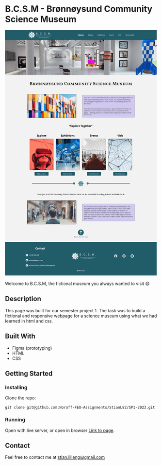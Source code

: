 # B.C.S.M - Brønnøysund Community Science Museum

![image](/Images/readme/screencapture-stian-li-sp1-2023-netlify-app-2024-02-19-17_55_08-min%201-min.png)

Welcome to B.C.S.M, the fictional museum you always wanted to visit 😄

## Description

This page was built for our semester project 1. The task was to build a fictional and responsive webpage for a science museum using what we had learned in html and css.

## Built With

- Figma (prototyping)
- HTML
- CSS

## Getting Started

### Installing

Clone the repo:

```
git clone git@github.com:Noroff-FEU-Assignments/StianL82/SP1-2023.git
```

### Running

Open with live server, or open in browser [Link to page](https://stian-li-sp1-2023.netlify.app/).

## Contact

Feel free to contact me at stian.lilleng@gmail.com
